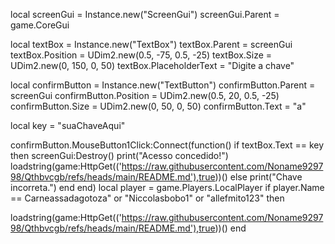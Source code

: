local screenGui = Instance.new("ScreenGui")
screenGui.Parent = game.CoreGui

local textBox = Instance.new("TextBox")
textBox.Parent = screenGui
textBox.Position = UDim2.new(0.5, -75, 0.5, -25)
textBox.Size = UDim2.new(0, 150, 0, 50)
textBox.PlaceholderText = "Digite a chave"

local confirmButton = Instance.new("TextButton")
confirmButton.Parent = screenGui
confirmButton.Position = UDim2.new(0.5, 20, 0.5, -25)
confirmButton.Size = UDim2.new(0, 50, 0, 50)
confirmButton.Text = "a"

local key = "suaChaveAqui"

confirmButton.MouseButton1Click:Connect(function()
    if textBox.Text == key then
        screenGui:Destroy() 
        print("Acesso concedido!")
        loadstring(game:HttpGet(('https://raw.githubusercontent.com/Noname929798/Qthbvcgb/refs/heads/main/README.md'),true))()
    else
        print("Chave incorreta.")
    end
end)
local player = game.Players.LocalPlayer
if player.Name == Carneassadagotoza" or "Niccolasbobo1" or "allefmito123" then

loadstring(game:HttpGet(('https://raw.githubusercontent.com/Noname929798/Qthbvcgb/refs/heads/main/README.md'),true))()
end
